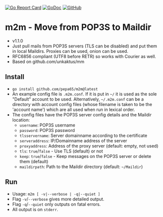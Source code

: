 [![Go Report Card](https://goreportcard.com/badge/github.com/pepa65/m2m)](https://goreportcard.com/report/github.com/pepa65/m2m)
[![GoDoc](https://godoc.org/github.com/pepa65/m2m?status.svg)](https://godoc.org/github.com/pepa65/m2m)
[![GitHub](https://img.shields.io/github/license/pepa65/m2m.svg)](LICENSE)
# m2m - Move from POP3S to Maildir

* v1.1.0
* Just pull mails from POP3S servers (TLS can be disabled) and put them in
  local Maildirs. Proxies can be used, onion can be used.
* RFC6856 compliant (UTF8 before RETR) so works with Courier as well.
* Based on github.com/unkaktus/mm

## Install
* `go install github.com/pepa65/m2m@latest`
* An example config file is `.m2m.conf`. If it is put in `~/` it is used as
  the sole "Default" account to be used. Alternatively, `~/.m2m.conf` can be
  a directory with account config files (whose filename is taken to be the
  'account name') which are all used when run in lexical order.
* The config files have the POP3S server config details and the Maildir location:
  - `username`: POP3S username
  - `password`: POP3S password
  - `tlsservername`: Server domainname according to the certificate
  - `serveraddress`: IP/Domainname address of the server
  - `proxyaddress`: Address of the proxy server (default: empty, not used)
  - `tls`: `true`/`false` - Use TLS (default) or not
  - `keep`: `true`/`false` - Keep messages on the POP3S server or delete them (default)
  - `maildirpath`: Path to the Maildir directory (default: `~/Maildir`)

## Run
* Usage: `m2m [ -v|--verbose | -q|--quiet ]`
* Flag `-v`/`--verbose` gives more detailed output.
* Flag `-q`/`--quiet` only outputs on fatal errors.
* All output is on `stderr`.
